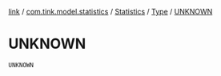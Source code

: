 [link](../../../index.md) / [com.tink.model.statistics](../../index.md) / [Statistics](../index.md) / [Type](index.md) / [UNKNOWN](./-u-n-k-n-o-w-n.md)

# UNKNOWN

`UNKNOWN`